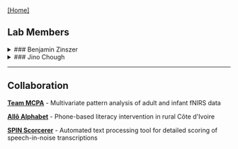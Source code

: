 [\[Home\]](index.html)

## Lab Members
<details>
  <summary markdown="span">### Benjamin Zinszer</summary>
<img align="left" src="https://avatars0.githubusercontent.com/u/14100363" alt="photograph of Benjamin Zinszer and his dog Penny" style="margin: 5px 15px 5px 0px; width:200px;">Benjamin Zinszer is a Visiting Assistant Professor in the Psychology Department at Swarthmore College. He received his PhD in Psychology at Penn State University, studying the effects of cross-language interaction in Chinese-English bilinguals. His current work explores linguistic categories, neural semantic representations, and language development in both monolingual and bilingual learners. His personal website is <a href='http://benjaminz.com'>benjaminz.com</a>.
</details>
  
<details>
  <summary markdown="span">### Jino Chough</summary>
Jino Chough is a neuroscience major, English literature minor at Swarthmore College, class of 2022.  He is interested in psychology and physics, and enjoys reading,
playing video games, and eating Korean fried chicken. <img src="images/jino.jpg" alt="photograph of Jino Chough and orchids" style="margin: 5px 15px 5px 0px; width:200px; float:left;">
  </details>

---

## Collaboration
[**Team MCPA**](http://teammcpa.github.io/) - Multivariate pattern analysis of adult and infant fNIRS data

[**Allô Alphabet**](https://sites.udel.edu/boldlab/current-projects/) - Phone-based literacy intervention in rural Côte d'Ivoire

[**SPIN Scorcerer**](http://spin-scorcerer.github.io/) - Automated text processing tool for detailed scoring of speech-in-noise transcriptions
